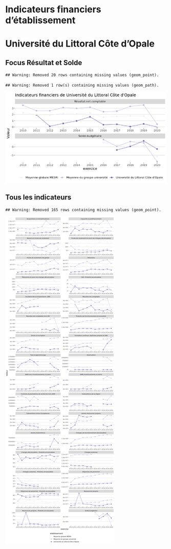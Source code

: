 Indicateurs financiers d’établissement
================

# Université du Littoral Côte d’Opale

## Focus Résultat et Solde

    ## Warning: Removed 20 rows containing missing values (geom_point).

    ## Warning: Removed 1 row(s) containing missing values (geom_path).

![](université_du_littoral_côte_d_opale_files/figure-gfm/etab.focus-1.png)<!-- -->

## Tous les indicateurs

    ## Warning: Removed 165 rows containing missing values (geom_point).

![](université_du_littoral_côte_d_opale_files/figure-gfm/etab-1.png)<!-- -->
